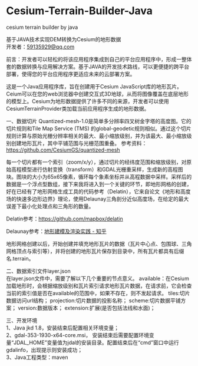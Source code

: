 # Cesium-Terrain-Builder-Java
cesium terrain builder by java

基于JAVA技术实现DEM转换为Cesium的地形数据  
开发者：59135929@qq.com  

前言：开发者可以轻松的将该应用程序集成到自己的平台应用程序中，形成一整体套的数据转换与应用解决方案。基于JAVA的开发技术路线，可以更便捷的跨平台部署，使得您的平台应用程序更适应未来的云部署方案。

这是一个Java应用程序库，旨在创建用于Cesium JavaScript库的地形瓦片。Ceium可以在您的web浏览器中创建交互式3D地球，从而将图像覆盖在底层地形的模型上。Cesium为地形数据提供了许多不同的来源，开发者可以使用CesiumTerrainProvider类加载当前应用程序生成的地形数据。

一、数据切片
Quantized-mesh-1.0是简单多分辨率四叉树金字塔的高度图。它的切片规则和Tile Map Service (TMS) 的global-geodetic规则相似。通过这个切片规则计算与原始光栅分辨率相关的最大、最小缩放级别，并为该最大、最小缩放级别创建地形瓦片，其中平铺范围与光栅范围重叠。
参考资料：https://github.com/CesiumGS/quantized-mesh

每一个切片都有一个索引（zoom/x/y），通过切片的经纬度范围和缩放级别，对原始高程模型进行仿射变换（transform）和GDAL光栅重采样，生成新的高程图块。图块的大小为65x65像素，循环每个象素坐标并从高程数据中采样。采样后的数据是一个浮点型数组，接下来我将进入到一个关键的环节，即地形网格的创建，好在已经有了地形网格生成工具的代码参考（Delatin），它来自论文《地形和高度场的快速多边形边界》理论，使用Delaunay三角剖分近似高度场，在给定的最大误差下最小化处理点和三角形的数量。

Delatin参考：https://github.com/mapbox/delatin

Delaunay参考：[地形建模及渲染实践 - 知乎](https://zhuanlan.zhihu.com/p/377913642)

地形网格创建以后，开始创建并填充地形瓦片的数据（瓦片中心点、包围球、三角网格顶点与索引等），并将创建的地形瓦片保存到目录中，所有瓦片都具有后缀名.terrain。

二、数据索引文件layer.json  
在layer.json文件中，需要了解以下几个重要的节点意义。
available：在Cesium加载地形时，会根据缩放级别和瓦片索引请求地形瓦片数据，在请求前，它会检查当前的索引值是否在available的范围中，如果不存在，则不发起请求。
tiles:切片数据访问url结构；
projection:切片数据的投影名称；
scheme:切片数据平铺方案；
version:数据版本；
extension:扩展(是否包括法线和水面)；

三、开发环境  
1、Java jkd 1.8，安装结束后配置相关环境变量；  
2、gdal-353-1930-x64-core.msi， 安装结束后需要配置环境变量“JDAL_HOME”变量值为jdal的安装目录。配置结束后在“cmd”窗口中运行gdalinfo，出现提示则安装成功；  
3、Java工程类型：maven

